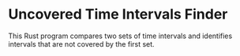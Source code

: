 # Uncovered Time Intervals Finder

This Rust program compares two sets of time intervals and identifies intervals that are not covered by the first set.
